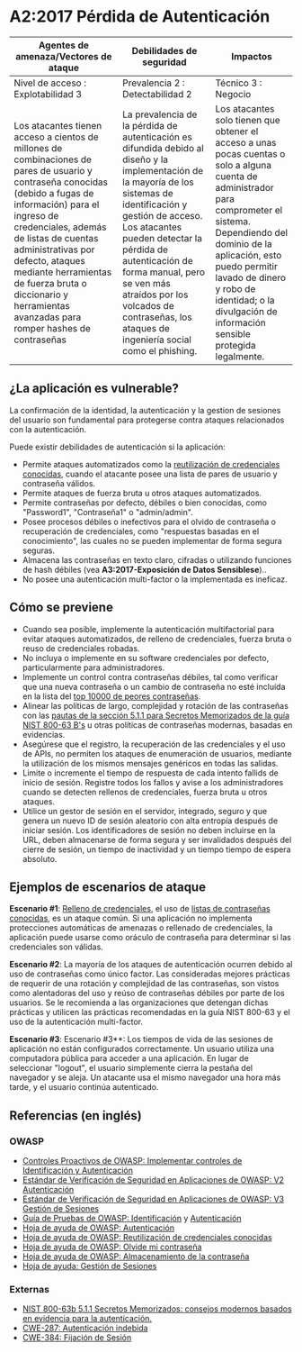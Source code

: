 # A2:2017 Pérdida de Autenticación

| Agentes de amenaza/Vectores de ataque | Debilidades de seguridad         |      Impactos       |
| -- | -- | -- |
| Nivel de acceso : Explotabilidad 3    | Prevalencia 2 : Detectabilidad 2 | Técnico 3 : Negocio |
| Los atacantes tienen acceso a cientos de millones de combinaciones de pares de usuario y contraseña conocidas (debido a fugas de información) para el ingreso de credenciales, además de listas de cuentas administrativas por defecto, ataques mediante herramientas de fuerza bruta o diccionario y herramientas avanzadas para romper hashes de contraseñas | La prevalencia de la pérdida de autenticación es difundida debido al diseño y la implementación de la mayoría de los sistemas de identificación y gestión de acceso. Los atacantes pueden detectar la pérdida de autenticación de forma manual, pero se ven más atraídos por los volcados de contraseñas, los ataques de ingeniería social como el phishing. | Los atacantes solo tienen que obtener el acceso a unas pocas cuentas o solo a alguna cuenta de administrador para comprometer el sistema. Dependiendo del dominio de la aplicación, esto puedo permitir lavado de dinero y robo de identidad; o la divulgación de información sensible protegida legalmente. |

## ¿La aplicación es vulnerable?

La confirmación de la identidad, la autenticación y la gestion de sesiones del usuario son fundamental para protegerse contra ataques relacionados con la autenticación.

Puede existir debilidades de autenticación si la aplicación:

* Permite ataques automatizados como la [reutilización de credenciales conocidas](https://www.owasp.org/index.php/Credential_stuffing), cuando el atacante posee una lista de pares de usuario y contraseña válidos.
* Permite ataques de fuerza bruta u otros ataques automatizados.
* Permite contraseñas por defecto, débiles o bien conocidas, como "Password1", "Contraseña1" o "admin/admin".
* Posee procesos débiles o inefectivos para el olvido de contraseña o recuperación de credenciales, como "respuestas basadas en el conocimiento", las cuales no se pueden implementar de forma segura seguras.
* Almacena las contraseñas en texto claro, cifradas o utilizando funciones de hash débiles (vea **A3:2017-Exposición de Datos Sensiblese**)..
* No posee una autenticación multi-factor  o la implementada es ineficaz.

## Cómo se previene

* Cuando sea posible, implemente la autenticación multifactorial para evitar ataques automatizados, de relleno de credenciales, fuerza bruta o reuso de credenciales robadas. 
* No incluya o implemente en su software credenciales por defecto, particularmente para administradores.
* Implemente un control contra contraseñas débiles, tal como verificar que una nueva contraseña o un cambio de contraseña no esté incluída en la lista del [top 10000 de peores contraseñas](https://github.com/danielmiessler/SecLists/tree/master/Passwords).
* Alinear las políticas de largo, complejidad y rotación de las contraseñas con las [pautas de la sección 5.1.1 para Secretos Memorizados de la guía NIST 800-63 B's](https://pages.nist.gov/800-63-3/sp800-63b.html#memsecret) u otras políticas de contraseñas modernas, basadas en evidencias.
* Asegúrese que el registro, la recuperación de las credenciales y el uso de APIs, no permiten los ataques de enumeración de usuarios, mediante la utilización de los mismos mensajes genéricos en todas las salidas.
* Limite o incremente el tiempo de respuesta de cada intento fallids de inicio de sesión. Registre todos los fallos y avise a los administradores cuando se detecten rellenos de credenciales, fuerza bruta u otros ataques.
* Utilice un gestor de sesión en el servidor, integrado, seguro y que genera un nuevo ID de sesión aleatorio con alta entropía después de iniciar sesión. Los identificadores de sesión no deben incluirse en la URL, deben almacenarse de forma segura y ser invalidados después del cierre de sesión,  un tiempo de inactividad y un tiempo tiempo de espera absoluto.

## Ejemplos de escenarios de ataque

**Escenario #1**: [Relleno de credenciales](https://www.owasp.org/index.php/Credential_stuffing), el uso de [listas de contraseñas conocidas](https://github.com/danielmiessler/SecLists), es un ataque común. Si una aplicación no implementa protecciones automáticas de amenazas o rellenado de credenciales, la aplicación puede usarse como oráculo de contraseña para determinar si las credenciales son válidas.

**Escenario #2**: La mayoría de los ataques de autenticación ocurren debido al uso de contraseñas como único factor. Las consideradas mejores prácticas de requerir de una rotación y complejidad de las contraseñas, son vistos como alentadoras del uso y reúso de contraseñas débiles por parte de los usuarios. Se le recomienda a las organizaciones que detengan dichas prácticas y utilicen las prácticas recomendadas en la guía NIST 800-63 y el uso de la autenticación multi-factor.

**Escenario #3**: Escenario #3**: Los tiempos de vida de las sesiones de aplicación no están configurados correctamente. Un usuario utiliza una computadora pública para acceder a una aplicación. En lugar de seleccionar "logout", el usuario simplemente cierra la pestaña del navegador y se aleja. Un atacante usa el mismo navegador una hora más tarde, y el usuario continúa autenticado.

## Referencias (en inglés)

### OWASP

* [Controles Proactivos de OWASP: Implementar controles de Identificación y Autenticación]((https://www.owasp.org/index.php/OWASP_Proactive_Controls#5:_Implement_Identity_and_Authentication_Controls))
* [Estándar de Verificación de Seguridad en Aplicaciones de OWASP: V2 Autenticación](https://www.owasp.org/index.php/Category:OWASP_Application_Security_Verification_Standard_Project#tab=Home)
* [Estándar de Verificación de Seguridad en Aplicaciones de OWASP: V3 Gestión de Sesiones](https://www.owasp.org/index.php/Category:OWASP_Application_Security_Verification_Standard_Project#tab=Home)
* [Guía de Pruebas de OWASP: Identificación](https://www.owasp.org/index.php/Testing_Identity_Management) y [Autenticación](https://www.owasp.org/index.php/Testing_for_authentication)
* [Hoja de ayuda de OWASP: Autenticación](https://www.owasp.org/index.php/Authentication_Cheat_Sheet)
* [Hoja de ayuda de OWASP: Reutilización de credenciales conocidas](https://www.owasp.org/index.php/Credential_Stuffing_Prevention_Cheat_Sheet)
* [Hoja de ayuda de OWASP: Olvide mi contraseña](https://www.owasp.org/index.php/Forgot_Password_Cheat_Sheet)
* [Hoja de ayuda de OWASP: Almacenamiento de la contraseña](https://www.owasp.org/index.php/Password_Storage_Cheat_Sheet)
* [Hoja de ayuda: Gestión de Sesiones](https://www.owasp.org/index.php/Session_Management_Cheat_Sheet)

### Externas

* [NIST 800-63b 5.1.1 Secretos Memorizados: consejos modernos basados en evidencia para la autenticación.](https://pages.nist.gov/800-63-3/sp800-63b.html#memsecret)
* [CWE-287: Autenticación indebida](https://cwe.mitre.org/data/definitions/287.html)
* [CWE-384: Fijación de Sesión](https://cwe.mitre.org/data/definitions/384.html)
